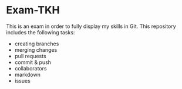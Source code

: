 # Exam-TKH
This is an exam in order to fully display my skills in Git. This repository includes the following tasks:
- creating branches
- merging changes
- pull requests
- commit & push
- collaborators
- markdown
- issues
